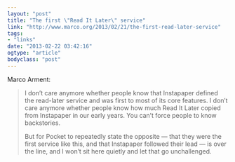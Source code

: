 ```yaml
---
layout: "post"
title: "The first \"Read It Later\" service"
link: "http://www.marco.org/2013/02/21/the-first-read-later-service"
tags: 
- "links"
date: "2013-02-22 03:42:16"
ogtype: "article"
bodyclass: "post"
---
```


Marco Arment:

> I don’t care anymore whether people know that Instapaper defined the read-later service and was first to most of its core features. I don’t care anymore whether people know how much Read It Later copied from Instapaper in our early years. You can’t force people to know backstories.
> 
> But for Pocket to repeatedly state the opposite — that they were the first service like this, and that Instapaper followed their lead — is over the line, and I won’t sit here quietly and let that go unchallenged.